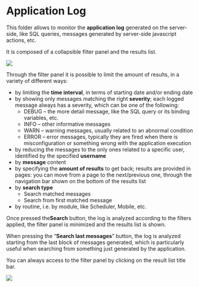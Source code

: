 # Application Log

This folder allows to monitor the **application log** generated on the server-side, like SQL queries, messages generated by server-side javascript actions, etc.

It is composed of a collapsible filter panel and the results list.

[![](http://4wsplatform.org/wp-content/uploads/2018/01/Schermata-2018-01-19-alle-17.32.59-1024x474.png)](http://4wsplatform.org/wp-content/uploads/2018/01/Schermata-2018-01-19-alle-17.32.59.png)

Through the filter panel it is possible to limit the amount of results, in a variety of different ways:

* by limiting the **time interval**, in terms of starting date and/or ending date
* by showing only messages matching the right **severity**; each logged message always has a severity, which can be one of the following:
  * DEBUG – the more detail message, like the SQL query or its binding variables, etc.
  * INFO – other informative messages
  * WARN – warning messages, usually related to an abnormal condition
  * ERROR – error messages, typically they are fired when there is misconfiguration or something wrong with the application execution
* by reducing the messages to the only ones related to a specific user, identified by the specified **username**
* by **message** content
* by specifying the **amount of results** to get back; results are provided in pages: you can move from a page to the next/previous one, through the navigation bar shown on the bottom of the results list
* by **search type**
  * Search matched messages
  * Search from first matched message
* by routine, i.e. by module, like Scheduler, Mobile, etc.

Once pressed the**Search** button, the log is analyzed according to the filters applied, the filter panel is minimized and the results list is shown.

When pressing the “**Search last messages**” button, the log is analyzed starting from the last block of messages generated, which is particularly useful when searching from something just generated by the application.

You can always access to the filter panel by clicking on the result list title bar.

[![](http://4wsplatform.org/wp-content/uploads/2018/01/Schermata-2018-01-19-alle-17.33.10-940x1024.png)](http://4wsplatform.org/wp-content/uploads/2018/01/Schermata-2018-01-19-alle-17.33.10.png)
